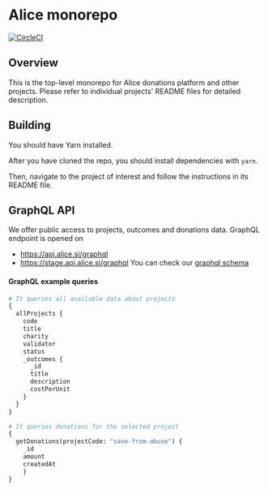 # Alice monorepo

[![CircleCI](https://circleci.com/gh/alice-si/monorepo.svg?style=svg)](https://circleci.com/gh/alice-si/monorepo)

## Overview

This is the top-level monorepo for Alice donations platform and other projects.
Please refer to individual projects' README files for detailed description.

## Building

You should have Yarn installed.

After you have cloned the repo, you should install dependencies with
`yarn`.

Then, navigate to the project of interest and follow the instructions in
its README file.


## GraphQL API
We offer public access to projects, outcomes and donations data.
GraphQL endpoint is opened on 
  - https://api.alice.si/graphql
  - https://stage.api.alice.si/graphql
You can check our [graphql schema](packages/donations-app/devServer/graphql/schema.graphql)

#### GraphQL example queries
```graphql
# It queries all available data about projects
{
  allProjects {
    code
    title
    charity
    validator
    status
    _outcomes {
      _id
      title
      description
      costPerUnit
    }
  }
}

# It queries donations for the selected project
{
  getDonations(projectCode: "save-from-abuse") {
    _id
    amount
    createdAt
	}
}
```